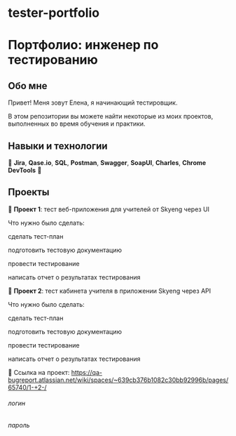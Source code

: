 # tester-portfolio

# Портфолио: инженер по тестированию

## Обо мне

Привет! Меня зовут Елена, я начинающий тестировщик.

В этом репозитории вы можете найти некоторые из моих проектов, выполненных во время обучения и практики.

## Навыки и технологии

:pushpin: **Jira**, **Qase.io**, **SQL**, **Postman**, **Swagger**, **SoapUI**, **Charles**, **Chrome DevTools** :pushpin:

## Проекты

:open_file_folder: **Проект 1**: тест веб-приложения для учителей от Skyeng через UI

Что нужно было сделать:

сделать тест-план

подготовить тестовую документацию

провести тестирование

написать отчет о результатах тестирования

:open_file_folder: **Проект 2**: тест кабинета учителя в приложении Skyeng через API

Что нужно было сделать:

сделать тест-план

подготовить тестовую документацию

провести тестирование

написать отчет о результатах тестирования

:paperclip: Ссылка на проект: https://qa-bugreport.atlassian.net/wiki/spaces/~639cb376b1082c30bb92996b/pages/65740/1-+2-/

###### логин 

###### пароль 

